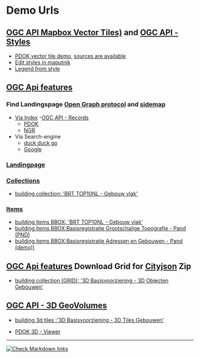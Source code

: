 # Demo Urls

## [OGC API Mapbox Vector Tiles)](https://docs.ogc.org/is/20-057/20-057.html#ats_mvt) and [OGC API - Styles](https://ogcapi.ogc.org/styles/)

* [PDOK vector tile demo](https://pdok.github.io/vectortile-demo-viewer), [sources are available](https://github.com/PDOK/vectortile-demo-viewer)
* [Edit styles in maputnik](https://jlschaap.github.io/maputnik/?layer=298854420%7E0#14.05/52.15531/5.39044)
* [Legend from style](https://api.pdok.nl/brt/top10nl/ogc/v1/styles/brt_top10nl__webmercatorquad?f=html)

## [OGC Api features](https://ogcapi.ogc.org/features/)

### Find Landingspage [Open Graph protocol](https://ogp.me/) and [sidemap](https://api.pdok.nl/sitemap.xml)

* [Via Index](https://api.pdok.nl/) -[OGC API - Records](https://ogcapi.ogc.org/records/)  
  * [PDOK](https://www.pdok.nl/ogc-apis/-/article/basisregistratie-topografie-brt-topnl)
  * [NGR](https://www.nationaalgeoregister.nl/geonetwork/srv/dut/catalog.search#/search?any=BRT%20TOP10NL%20OGC%20API)  
* Via Search-engine 
  * [duck duck go](https://duckduckgo.com/?q=ogc+api+top10nl+pdok&t=h_&ia=web)
  * [Google](https://www.google.nl/search?q=pdok+top10nl+ogc+api)

### [Landingpage ](https://docs.ogc.org/is/17-069r4/17-069r4.html#_api_landing_page)

### [Collections](https://docs.ogc.org/is/17-069r4/17-069r4.html#_feature_collections_rootcollections)

* [building collection: 'BRT TOP10NL - Gebouw vlak'](https://api.pdok.nl/brt/top10nl/ogc/v1/collections/gebouw_vlak)

### [Items](https://docs.ogc.org/is/17-069r4/17-069r4.html#_features_rootcollectionscollectioniditems)
* [building items BBOX: 'BRT TOP10NL - Gebouw vlak'](https://api.pdok.nl/brt/top10nl/ogc/v1/collections/gebouw_vlak/items?bbox=5.3865794432391585%2C52.15474153635583%2C5.388280713000618%2C52.1555578885615&limit=1000&f=html)
* [building items BBOX:Basisregistratie Grootschalige Topografie - Pand (PND)](https://api.pdok.nl/lv/bgt/ogc/v1/collections/pand/items?bbox=5.3865794432391585%2C52.15474153635583%2C5.388280713000618%2C52.1555578885615&limit=1000)
* [building items BBOX:Basisregistratie Adressen en Gebouwen - Pand (demo))](https://api.pdok.nl/lv/bag/ogc/v1-preprod/collections/pand/items?bbox=5.3865794432391585%2C52.15474153635583%2C5.388280713000618%2C52.1555578885615&limit=1000)

## [OGC Api features](https://ogcapi.ogc.org/features/) Download Grid for [Cityjson](https://www.cityjson.org/) Zip

* [building collection (GRID):  '3D Basisvoorziening - 3D Objecten Gebouwen'](https://api.pdok.nl/kadaster/3d-basisvoorziening/ogc/v1/collections/basisbestand_gebouwen)

## [OGC API - 3D GeoVolumes](https://ogcapi.ogc.org/geovolumes/)

* [building 3d tiles :'3D Basisvoorziening - 3D Tiles Gebouwen'](https://api.pdok.nl/kadaster/3d-basisvoorziening/ogc/v1/collections/gebouwen/3dtiles)

* [PDOK 3D - Viewer](https://app.pdok.nl/3d-viewer/#x=186070.65&y=319298.78&alt=131&range=288&heading=200&pitch=-11&roll=360&background=Luchtfoto&layers=) 

___

[![Check Markdown links](https://github.com/JLSchaap/JLSchaap.github.io/actions/workflows/checklinks.yml/badge.svg)](https://github.com/JLSchaap/JLSchaap.github.io/actions/workflows/checklinks.yml)